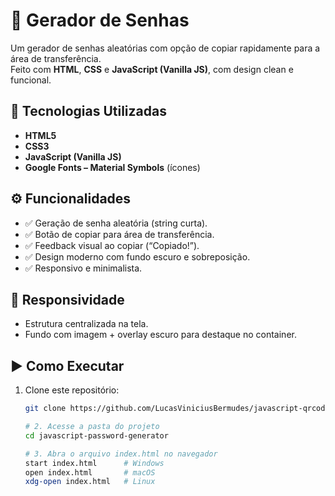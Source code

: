 # 🔐 Gerador de Senhas

Um gerador de senhas aleatórias com opção de copiar rapidamente para a área de transferência.  
Feito com **HTML**, **CSS** e **JavaScript (Vanilla JS)**, com design clean e funcional.

## 🚀 Tecnologias Utilizadas

- **HTML5**
- **CSS3**
- **JavaScript (Vanilla JS)**
- **Google Fonts – Material Symbols** (ícones)

## ⚙️ Funcionalidades

- ✅ Geração de senha aleatória (string curta).
- ✅ Botão de copiar para área de transferência.
- ✅ Feedback visual ao copiar (“Copiado!”).
- ✅ Design moderno com fundo escuro e sobreposição.
- ✅ Responsivo e minimalista.

## 📱 Responsividade

- Estrutura centralizada na tela.
- Fundo com imagem + overlay escuro para destaque no container.

## ▶️ Como Executar

1. Clone este repositório:
   ```bash
   git clone https://github.com/LucasViniciusBermudes/javascript-qrcode-generator.git
   
   # 2. Acesse a pasta do projeto
   cd javascript-password-generator
   
   # 3. Abra o arquivo index.html no navegador
   start index.html      # Windows
   open index.html       # macOS
   xdg-open index.html   # Linux
